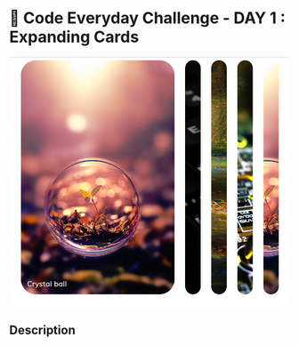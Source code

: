 # 🚀 Code Everyday Challenge  - DAY 1 : Expanding Cards
![Challenge Image](images/day1.png)

## Description
